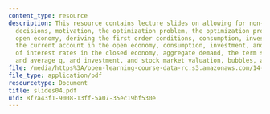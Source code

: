```yaml
---
content_type: resource
description: This resource contains lecture slides on allowing for non-trivial investment
  decisions, motivation, the optimization problem, the optimization problem for an
  open economy, deriving the first order conditions, consumption, investment, and
  the current account in the open economy, consumption, investment, and the term structure
  of interest rates in the closed economy, aggregate demand, the term structure, marginal
  and average q, and investment, and stock market valuation, bubbles, and investment.
file: /media/https%3A/open-learning-course-data-rc.s3.amazonaws.com/14-452-macroeconomic-theory-ii-spring-2007/8f7a43f1900813ff5a0735ec19bf530e_slides04.pdf
file_type: application/pdf
resourcetype: Document
title: slides04.pdf
uid: 8f7a43f1-9008-13ff-5a07-35ec19bf530e
---
```

